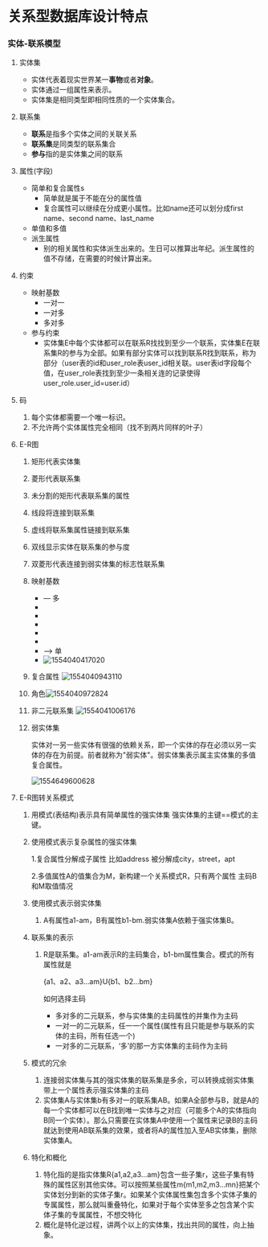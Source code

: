 # 关系型数据库设计特点

### 实体-联系模型

1. 实体集

   - 实体代表着现实世界某一**事物**或者**对象**。	
   - 实体通过一组属性来表示。
   - 实体集是相同类型即相同性质的一个实体集合。

2. 联系集

   - **联系**是指多个实体之间的关联关系
   - **联系集**是同类型的联系集合
   - **参与**指的是实体集之间的联系

3. 属性(字段)

   - 简单和复合属性s
     - 简单就是属于不能在分的属性值
     - 复合属性可以继续在分成更小属性。比如name还可以划分成first name、second name、last_name
   - 单值和多值
   - 派生属性
     - 别的相关属性和实体派生出来的。生日可以推算出年纪。派生属性的值不存储，在需要的时候计算出来。

4. 约束

   - 映射基数
     - 一对一
     - 一对多
     - 多对多
   - 参与约束
     - 实体集E中每个实体都可以在联系R找找到至少一个联系，实体集E在联系集R的参与为全部。如果有部分实体可以找到联系R找到联系，称为部分（user表的id和user_role表user_id相关联。user表id字段每个值，在user_role表找到至少一条相关连的记录使得user_role.user_id=user.id）

5. 码

   1. 每个实体都需要一个唯一标识。
   2. 不允许两个实体属性完全相同（找不到两片同样的叶子）

6. E-R图

   1. 矩形代表实体集

   2. 菱形代表联系集

   3. 未分割的矩形代表联系集的属性

   4. 线段将连接到联系集

   5. 虚线将联系集属性链接到联系集

   6. 双线显示实体在联系集的参与度

   7. 双菱形代表连接到弱实体集的标志性联系集

   8. 映射基数

      - — 多
      - 
      - 
      - 
      - 
      - 
      - --> 单
      - ![1554040417020](C:\Users\47952\AppData\Roaming\Typora\typora-user-images\1554040417020.png)

   9. 复合属性
      ![1554040943110](C:\Users\47952\AppData\Roaming\Typora\typora-user-images\1554040943110.png)

   10. 角色![1554040972824](C:\Users\47952\AppData\Roaming\Typora\typora-user-images\1554040972824.png)

   11. 非二元联系集
       ![1554041006176](C:\Users\47952\AppData\Roaming\Typora\typora-user-images\1554041006176.png)

   12. 弱实体集

       实体对一另一些实体有很强的依赖关系，即一个实体的存在必须以另一实体的存在为前提。前者就称为"弱实体"。弱实体集表示属主实体集的多值复合属性。

       ![1554649600628](C:\Users\47952\AppData\Roaming\Typora\typora-user-images\1554649600628.png)

7. E-R图转关系模式

   1. 用模式(表结构)表示具有简单属性的强实体集
      强实体集的主键==模式的主键。

   2. 使用模式表示复杂属性的强实体集

      1.复合属性分解成子属性  比如address 被分解成city，street，apt

      2.多值属性A的值集合为M，新构建一个关系模式R，只有两个属性 主码B和M取值情况

   3. 使用模式表示弱实体集

      1. A有属性a1-am，B有属性b1-bm.弱实体集A依赖于强实体集B。

   4. 联系集的表示

      1. R是联系集。a1-am表示R的主码集合，b1-bm属性集合。模式的所有属性就是

         {a1、a2、a3...am}U{b1、b2...bm}

         如何选择主码

         - 多对多的二元联系，参与实体集的主码属性的并集作为主码
         - 一对一的二元联系，任一一个属性(属性有且只能是参与联系的实体的主码，所有任选一个)
         - 一对多的二元联系，‘多’的那一方实体集的主码作为主码

   5. 模式的冗余

      1. 连接弱实体集与其的强实体集的联系集是多余，可以转换成弱实体集带上一个属性表示强实体集的主码
      2. 实体集A与实体集b有多对一的联系集AB。如果A全部参与B，就是A的每一个实体都可以在B找到唯一实体与之对应（可能多个A的实体指向B同一个实体）。那么只需要在实体集A中使用一个属性来记录B的主码就达到使用AB联系集的效果，或者将A的属性加入至AB实体集，删除实体集A。

   6. 特化和概化

      1. 特化指的是指实体集R{a1,a2,a3...am}包含一些子集r，这些子集有特殊的属性区别其他实体。可以按照某些属性m{m1,m2,m3...mn}把某个实体划分到新的实体子集r。如果某个实体属性集包含多个实体子集的专属属性，那么就叫重叠特化，如果对于每个实体至多之包含某个实体子集的专属属性，不想交特化
      2. 概化是特化逆过程，讲两个以上的实体集，找出共同的属性，向上抽象。








